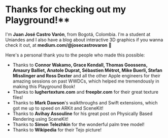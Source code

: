  # Thanks for checking out my Playground!**
 
I'm **Juan José Castro Varón**, from Bogotá, Colombia. I'm a student at Uniandes and I also have a blog about interactive 3D graphics if you wanna check it out, at **medium.com/@josecastrovaron** 🌴

Here's a personal thank you to the people who made this possible:

* Thanks to **Connor Wakamo, Grace Kendall, Thomas Goossens, Amaury Balliet, Anatole Duprat, Sébastien Métrot, Mike Buerli, Stefan Misslinger and Ross Dexter** and all the other Apple engineers for their amazing sessions on past WWDCs, which helped me tremendously in making this Playground Book!
* Thanks to **lughertexture.com** and **freepbr.com** for their great texture files!
* Thanks to **Mark Dawson**'s walkthroughs and Swift extensions, which got me up to speed on ARKit and SceneKit!
* Thanks to **Avihay Assouline** for his great post on Physically Based Rendering using SceneKit!
* Thanks to **Simon Telezhkin** for the wonderful palm tree model!
* Thanks to **Wikipedia** for their Tejo picture!

